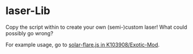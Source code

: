 # laser-Lib
Copy the script within to create your own (semi-)custom laser! What could possibly go wrong?

For example usage, go to [solar-flare.js in K103908/Exotic-Mod](https://github.com/K103908/Exotic-Mod/blob/master/scripts/blocks/solar-flare.js).
